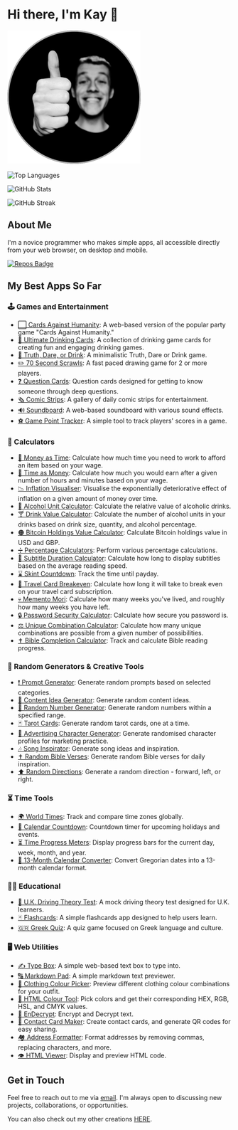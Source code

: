 # Hi there, I'm Kay 👋

![Kay Image](Kay%20Image.png) 

![Top Languages](https://github-readme-stats.vercel.app/api/top-langs/?username=kay-who-codes&layout=compact&theme=holi)

![GitHub Stats](https://github-readme-stats.vercel.app/api?username=kay-who-codes&show_icons=true&theme=github_dark) 

![GitHub Streak](https://streak-stats.demolab.com/?user=kay-who-codes&theme=gotham)

## About Me

I'm a novice programmer who makes simple apps, all accessible directly from your web browser, on desktop and mobile.

[![Repos Badge](https://badges.pufler.dev/repos/kay-who-codes)](https://github.com/kay-who-codes?tab=repositories)

## My Best Apps So Far

### 🕹️ Games and Entertainment
- [⬜ Cards Against Humanity](https://github.com/kay-who-codes/Cards-Against-Humanity/): A web-based version of the popular party game "Cards Against Humanity."
- [🍻 Ultimate Drinking Cards](https://github.com/kay-who-codes/Ultimate-Drinking-Cards): A collection of drinking game cards for creating fun and engaging drinking games.
- [🫢 Truth, Dare, or Drink](https://github.com/kay-who-codes/Truth-Dare-or-Drink): A minimalistic Truth, Dare or Drink game.
- [✏️ 70 Second Scrawls](https://github.com/kay-who-codes/70-Second-Scrawls): A fast paced drawing game for 2 or more players.
- [❓ Question Cards](https://github.com/kay-who-codes/Question-Cards/): Question cards designed for getting to know someone through deep questions.
- [🗞️ Comic Strips](https://github.com/kay-who-codes/Daily-Comic-Strips/): A gallery of daily comic strips for entertainment.
- [🔊 Soundboard](https://github.com/kay-who-codes/Soundboard/): A web-based soundboard with various sound effects. 
- [⚽ Game Point Tracker](https://github.com/kay-who-codes/Game-Point-Tracker/): A simple tool to track players' scores in a game. 

### 🧮 Calculators
- [🟰 Money as Time](https://github.com/kay-who-codes/Money-as-Time): Calculate how much time you need to work to afford an item based on your wage.
- [🟰 Time as Money](https://github.com/kay-who-codes/Time-as-Money): Calculate how much you would earn after a given number of hours and minutes based on your wage.
- [📉 Inflation Visualiser](https://github.com/kay-who-codes/Inflation-Visualiser): Visualise the exponentially deteriorative effect of inflation on a given amount of money over time.
- [🍹 Alcohol Unit Calculator](https://github.com/kay-who-codes/Alcohol-Units-Calculator): Calculate the relative value of alcoholic drinks.
- [🍸 Drink Value Calculator](https://github.com/kay-who-codes/Drink-Value-Calculator/): Calculate the number of alcohol units in your drinks based on drink size, quantity, and alcohol percentage.
- [🟠 Bitcoin Holdings Value Calculator](https://github.com/kay-who-codes/Bitcoin-Holdings-Value-Calculator/): Calculate Bitcoin holdings value in USD and GBP.
- [➗ Percentage Calculators](https://github.com/kay-who-codes/Percentage-Calculators/): Perform various percentage calculations.
- [💬 Subtitle Duration Calculator](https://github.com/kay-who-codes/Subtitle-Duration-Calculator/): Calculate how long to display subtitles based on the average reading speed.
- [⌛ Skint Countdown](https://github.com/kay-who-codes/Skint-Countdown/): Track the time until payday.
- [💺 Travel Card Breakeven](https://github.com/kay-who-codes/Travel-Card-Breakeven/): Calculate how long it will take to break even on your travel card subscription.
- [💀 Memento Mori](https://github.com/kay-who-codes/Memento-Mori): Calculate how many weeks you've lived, and roughly how many weeks you have left.
- [🔒 Password Security Calculator](https://github.com/kay-who-codes/Password-Security-Calculator): Calculate how secure you password is.
- [⚖️ Unique Combination Calculator](https://github.com/kay-who-codes/Unique-Combination-Calculator): Calculate how many unique combinations are possible from a given number of possibilities.
- [✝️ Bible Completion Calculator](https://github.com/kay-who-codes/Bible-Completion-Calculator/): Track and calculate Bible reading progress.

### 🎲 Random Generators & Creative Tools
- [❗ Prompt Generator](https://kay-who-codes.github.io/Prompt-Generator/): Generate random prompts based on selected categories. 
- [💭 Content Idea Generator](https://github.com/kay-who-codes/Content-Idea-Generator): Generate random content ideas.
- [🔢 Random Number Generator](https://github.com/kay-who-codes/Random-Numbers/): Generate random numbers within a specified range.
- [🃏 Tarot Cards](https://github.com/kay-who-codes/Tarot-Cards/): Generate random tarot cards, one at a time.
- [📣 Advertising Character Generator](https://github.com/kay-who-codes/Ad-Target-Generator/): Generate randomised character profiles for marketing practice.
- [🎶 Song Inspirator](https://github.com/kay-who-codes/Song-Inspirator/): Generate song ideas and inspiration.
- [✝️ Random Bible Verses](https://github.com/kay-who-codes/Random-Bible-Verse/): Generate random Bible verses for daily inspiration.
- [⬆️ Random Directions](https://github.com/kay-who-codes/Random-Directions): Generate a random direction - forward, left, or right.

### ⏳ Time Tools
- [🌍 World Times](https://github.com/kay-who-codes/World-Times/): Track and compare time zones globally.
- [📅 Calendar Countdown](https://github.com/kay-who-codes/Calendar-Holiday-Countdown/): Countdown timer for upcoming holidays and events.
- [⏳ Time Progress Meters](https://github.com/kay-who-codes/Time-Progress-Meters/): Display progress bars for the current day, week, month, and year.
- [📅 13-Month Calendar Converter](https://github.com/kay-who-codes/13-Month-Calendar-Converter/): Convert Gregorian dates into a 13-month calendar format.

### 👨‍🎓 Educational
- [🚗 U.K. Driving Theory Test](https://github.com/kay-who-codes/UK-Driving-Theory-Test/): A mock driving theory test designed for U.K. learners.
- [🃏 Flashcards](https://github.com/kay-who-codes/Flashcards): A simple flashcards app designed to help users learn.
- [🇬🇷 Greek Quiz](https://github.com/kay-who-codes/Greek-Quiz/): A quiz game focused on Greek language and culture.

### 🖥️ Web Utilities
- [✍️ Type Box](https://github.com/kay-who-codes/Type-Box): A simple web-based text box to type into.
- [🔠 Markdown Pad](https://github.com/kay-who-codes/Markdown-Pad/): A simple markdown text previewer.
- [👕 Clothing Colour Picker](https://github.com/kay-who-codes/Clothing-Colour-Picker): Preview different clothing colour combinations for your outfit.
- [🎨 HTML Colour Tool](https://github.com/kay-who-codes/HTML-Colour-Tool): Pick colors and get their corresponding HEX, RGB, HSL, and CMYK values.
- [🔐 EnDecrypt](https://github.com/kay-who-codes/EnDecrypt): Encrypt and Decrypt text.
- [🪪 Contact Card Maker](https://github.com/kay-who-codes/Contact-Card-Maker): Create contact cards, and generate QR codes for easy sharing.
- [🏘️ Address Formatter](https://github.com/kay-who-codes/Address-Formatter): Format addresses by removing commas, replacing characters, and more.
- [👁️ HTML Viewer](https://github.com/kay-who-codes/HTML-Displayer/): Display and preview HTML code.

## Get in Touch

Feel free to reach out to me via [email](mailto:kaywhocreates@gmail.com). 
I'm always open to discussing new projects, collaborations, or opportunities.

You can also check out my other creations [HERE](https://www.linktr.ee/kaywhocreates).
